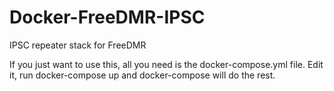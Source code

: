 # Docker-FreeDMR-IPSC
IPSC repeater stack for FreeDMR

If you just want to use this, all you need is the docker-compose.yml file. Edit it, run docker-compose up and docker-compose will do the rest. 
